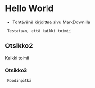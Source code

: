 # Hello World

- Tehtävänä kirjoittaa sivu MarkDownilla


`` 
Testataan, että kaikki toimii
`` 


## Otsikko2
Kaikki toimii

### Otsikko3
`` 
Koodinpätkä
`` 
